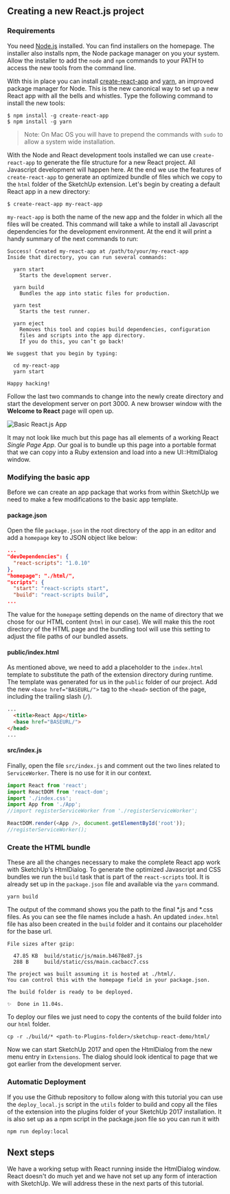 ## Creating a new React.js project

### Requirements

You need [Node.js](https://nodejs.org) installed. You can find installers on the homepage. The installer also installs npm, the Node package manager on you your system. Allow the installer to add the `node` and `npm` commands to your PATH to access the new tools from the command line.

With this in place you can install [create-react-app](https://github.com/facebookincubator/create-react-app) and [yarn](https://yarnpkg.com/en/), an improved package manager for Node. This is the new canonical way to set up a new React app with all the bells and whistles. Type the following command to install the new tools:

    $ npm install -g create-react-app
    $ npm install -g yarn

> Note: On Mac OS you will have to prepend the commands with `sudo` to allow a system wide installation.

With the Node and React development tools installed we can use `create-react-app` to generate the file structure for a new React project. All Javascript development will happen here. At the end we use the features of `create-react-app` to generate an optimized bundle of files which we copy to the `html` folder of the SketchUp extension. Let's begin by creating a default React app in a new directory:

    $ create-react-app my-react-app

`my-react-app` is both the name of the new app and the folder in which all the files will be created. This command will take a while to install all Javascript dependencies for the development environment. At the end it will print a handy summary of the next commands to run:

```
Success! Created my-react-app at /path/to/your/my-react-app
Inside that directory, you can run several commands:

  yarn start
    Starts the development server.

  yarn build
    Bundles the app into static files for production.

  yarn test
    Starts the test runner.

  yarn eject
    Removes this tool and copies build dependencies, configuration
    files and scripts into the app directory.
    If you do this, you can’t go back!

We suggest that you begin by typing:

  cd my-react-app
  yarn start

Happy hacking! 
```

Follow the last two commands to change into the newly create directory and start the development server on port 3000. A new browser window with the **Welcome to React** page will open up.

![Basic React.js App](https://tbleicher.github.io/sketchup-react-demo/images/basic_react_app.png)

It may not look like much but this page has all elements of a working React *Single Page App*. Our goal is to bundle up this page into a portable format that we can copy into a Ruby extension and load into a new UI::HtmlDialog window.

### Modifying the basic app

Before we can create an app package that works from within SketchUp we need to make a few modifications to the basic app template. 

#### package.json

Open the file `package.json` in the root directory of the app in an editor and add a `homepage` key to JSON object like below: 

```json
...
"devDependencies": {
  "react-scripts": "1.0.10"
},
"homepage": "./html/",
"scripts": {
  "start": "react-scripts start",
  "build": "react-scripts build",
...
```

The value for the `homepage` setting depends on the name of directory that we chose for our HTML content (`html` in our case). We will make this the root directory of the HTML page and the bundling tool will use this setting to adjust the file paths of our bundled assets.

#### public/index.html

As mentioned above, we need to add a placeholder to the `index.html` template to substitute the path of the extension directory during runtime. The template was generated for us in the `public` folder of our project. Add the new `<base href="BASEURL/">` tag to the `<head>` section of the page, including the trailing slash (`/`).

```html
...
  <title>React App</title>
  <base href="BASEURL/">
</head>
...
```

#### src/index.js

Finally, open the file `src/index.js` and comment out the two lines related to `ServiceWorker`. There is no use for it in our context.

```javascript
import React from 'react';
import ReactDOM from 'react-dom';
import './index.css';
import App from './App';
//import registerServiceWorker from './registerServiceWorker';

ReactDOM.render(<App />, document.getElementById('root'));
//registerServiceWorker();
```

### Create the HTML bundle

These are all the changes necessary to make the complete React app work with SketchUp's HtmlDialog. To generate the optimized Javascript and CSS bundles we run the `build` task that is part of the `react-scripts` tool. It is already set up in the `package.json` file and available via the `yarn` command. 

    yarn build

The output of the command shows you the path to the final *.js and *.css files. As you can see the file names include a hash. An updated `index.html` file has also been created in the `build` folder and it contains our placeholder for the base url. 


```
File sizes after gzip:

  47.85 KB  build/static/js/main.b4678e87.js
  288 B     build/static/css/main.cacbacc7.css

The project was built assuming it is hosted at ./html/.
You can control this with the homepage field in your package.json.

The build folder is ready to be deployed.

✨  Done in 11.04s.
```

To deploy our files we just need to copy the contents of the build folder into our `html` folder. 

    cp -r ./build/* <path-to-Plugins-folder>/sketchup-react-demo/html/

Now we can start SketchUp 2017 and open the HtmlDialog from the new menu entry in `Extensions`. The dialog should look identical to page that we got earlier from the development server. 

### Automatic Deployment

If you use the Github repository to follow along with this tutorial you can use the `deploy_local.js` script in the `utils` folder to build and copy all the files of the extension into the plugins folder of your SketchUp 2017 installation. It is also set up as a npm script in the package.json file so you can run it with 

```
npm run deploy:local
```

## Next steps

We have a working setup with React running inside the HtmlDialog window. React doesn't do much yet and we have not set up any form of interaction with SketchUp. We will address these in the next parts of this tutorial.